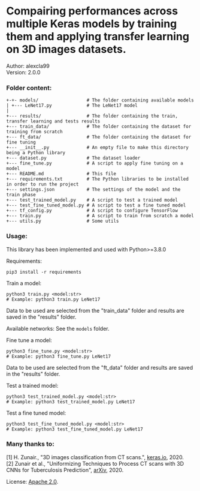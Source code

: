 # Compairing performances across multiple Keras models by training them and applying transfer learning on 3D images datasets.

Author: alexcla99  
Version: 2.0.0

### Folder content:

```
+-+- models/                  # The folder containing available models
| +--- LeNet17.py             # The LeNet17 model
|
+--- results/                 # The folder containing the train, transfer learning and tests results
+--- train_data/              # The folder containing the dataset for training from scratch
+--- ft_data/                 # The folder containing the dataset for fine tuning
+--- __init__.py              # An empty file to make this directory being a Python library
+--- dataset.py               # The dataset loader
+--- fine_tune.py             # A script to apply fine tuning on a model
+--- README.md                # This file
+--- requirements.txt         # The Python libraries to be installed in order to run the project
+--- settings.json            # The settings of the model and the train phase
+--- test_trained_model.py    # A script to test a trained model
+--- test_fine_tuned_model.py # A script to test a fine tuned model
+--- tf_config.py             # A script to configure TensorFlow
+--- train.py                 # A script to train from scratch a model
+--- utils.py                 # Some utils
```

### Usage:

This library has been implemented and used with Python>=3.8.0

Requirements:
```Shell
pip3 install -r requirements
```

Train a model:
```Shell
python3 train.py <model:str>
# Example: python3 train.py LeNet17
```
Data to be used are selected from the "train_data" folder and results are saved in the "results" folder.

Available networks:
See the `models` folder.

Fine tune a model:
```Shell
python3 fine_tune.py <model:str>
# Example: python3 fine_tune.py LeNet17
```
Data to be used are selected from the "ft_data" folder and results are saved in the "results" folder.

Test a trained model:
```Shell
python3 test_trained_model.py <model:str>
# Example: python3 test_trained_model.py LeNet17
```

Test a fine tuned model:
```Shell
python3 test_fine_tuned_model.py <model:str>
# Example: python3 test_fine_tuned_model.py LeNet17
```

### Many thanks to:

[1] H. Zunair., "3D images classification from CT scans.", [keras.io](https://keras.io/examples/vision/3D_image_classification/), 2020.  
[2] Zunair et al., "Uniformizing Techniques to Process CT scans with 3D CNNs for Tuberculosis Prediction", [arXiv](https://arxiv.org/pdf/2007.13224.pdf), 2020.  

License: [Apache 2.0](http://www.apache.org/licenses/LICENSE-2.0).
